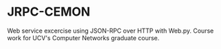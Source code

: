 # JRPC-CEMON
Web service excercise using JSON-RPC over HTTP with Web.py. Course work for UCV's Computer Networks graduate course.
